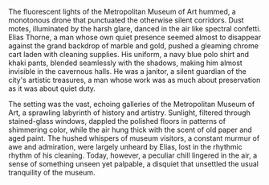 The fluorescent lights of the Metropolitan Museum of Art hummed, a monotonous drone that punctuated the otherwise silent corridors.  Dust motes, illuminated by the harsh glare, danced in the air like spectral confetti.  Elias Thorne, a man whose own quiet presence seemed almost to disappear against the grand backdrop of marble and gold, pushed a gleaming chrome cart laden with cleaning supplies.  His uniform, a navy blue polo shirt and khaki pants, blended seamlessly with the shadows, making him almost invisible in the cavernous halls.  He was a janitor, a silent guardian of the city's artistic treasures, a man whose work was as much about preservation as it was about quiet duty.

The setting was the vast, echoing galleries of the Metropolitan Museum of Art, a sprawling labyrinth of history and artistry. Sunlight, filtered through stained-glass windows, dappled the polished floors in patterns of shimmering color, while the air hung thick with the scent of old paper and aged paint.  The hushed whispers of museum visitors, a constant murmur of awe and admiration, were largely unheard by Elias, lost in the rhythmic rhythm of his cleaning.  Today, however, a peculiar chill lingered in the air, a sense of something unseen yet palpable, a disquiet that unsettled the usual tranquility of the museum.
